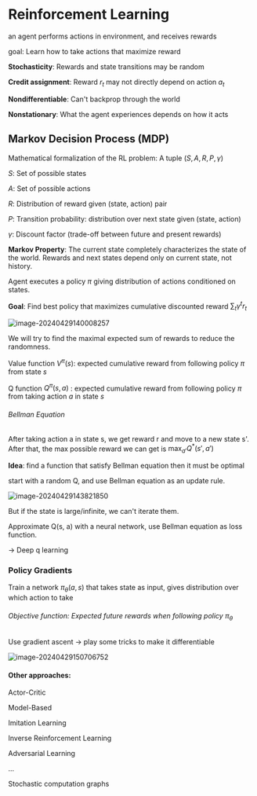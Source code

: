 # Reinforcement Learning

an agent performs actions in environment, and receives rewards

goal: Learn how to take actions that maximize reward



**Stochasticity**: Rewards and state transitions may be random

**Credit assignment**: Reward $r_t$ may not directly depend on action $a_t$

**Nondifferentiable**: Can't backprop through the world

**Nonstationary**: What the agent experiences depends on how it acts



## Markov Decision Process (MDP)

Mathematical formalization of the RL problem: A tuple $(S,A,R,P,\gamma)$

$S$: Set of possible states

$A$: Set of possible actions

$R$: Distribution of reward given (state, action) pair

$P$: Transition probability: distribution over next state given (state, action)

$\gamma$: Discount factor (trade-off between future and present rewards) 



**Markov Property**: The current state completely characterizes the state of the world. Rewards and next states depend only on current state, not history.



Agent executes a policy $\pi$ giving distribution of actions conditioned on states.

**Goal**: Find best policy that maximizes cumulative discounted reward $\sum_t \gamma^tr_t$



![image-20240429140008257](C:\Users\13123\AppData\Roaming\Typora\typora-user-images\image-20240429140008257.png)



We will try to find the maximal expected sum of  rewards to reduce the randomness.



Value function $V^{\pi}(s)$: expected cumulative reward from following policy $\pi$ from state $s$

Q function $Q^{ \pi}(s,a)$ : expected cumulative reward from following policy $\pi$ from taking action $a$ in  state $s$



###### Bellman Equation

After taking action a in state s, we get reward r and move to a new state s'. After that, the max possible reward we can get is $\max_{a'} Q^*(s',a')$



**Idea**: find a function that satisfy Bellman equation then it must be optimal

start with a random Q, and use Bellman equation as an update rule.

![image-20240429143821850](C:\Users\13123\AppData\Roaming\Typora\typora-user-images\image-20240429143821850.png)

But if the state is large/infinite, we can't iterate them.

Approximate Q(s, a) with a neural network, use Bellman equation as loss function.

-> Deep q learning



### Policy Gradients

Train a network $\pi_{\theta}(a,s)$ that takes state as input, gives distribution over which action to take

###### Objective function: Expected future rewards when following policy $\pi_{\theta}$

Use gradient ascent -> play some tricks to make it differentiable



![image-20240429150706752](C:\Users\13123\AppData\Roaming\Typora\typora-user-images\image-20240429150706752.png)



#### Other approaches:

Actor-Critic

Model-Based

Imitation Learning

Inverse Reinforcement Learning

Adversarial Learning

...

Stochastic computation graphs

